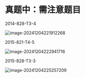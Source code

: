 # 真题中：需注意题目

2014-828-T3-4

![image-20241204221912268](https://cdn.jsdelivr.net/gh/RichardQt/PicBed/note/202412042219346.png)

2015-821-T4-5

![image-20241204222941716](https://cdn.jsdelivr.net/gh/RichardQt/PicBed/note/202412042229767.png)

2015-828-T3-3

![image-20241204225257209](https://cdn.jsdelivr.net/gh/RichardQt/PicBed/note/202412042252261.png)